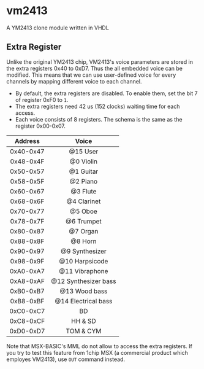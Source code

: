 vm2413
======

A YM2413 clone module written in VHDL

## Extra Register

Unlike the original YM2413 chip, VM2413's voice parameters are stored in the extra registers 0x40 to 0xD7.
Thus the all embedded voice can be modified. This means that we can use user-defined voice for every channels
by mapping different voice to each channel.

- By default, the extra registers are disabled. To enable them, set the bit 7 of register 0xF0 to `1`. 
- The extra registers need 42 us (152 clocks) waiting time for each access.
- Each voice consists of 8 registers. The schema is the same as the register 0x00-0x07.

|Address|Voice|
|:-:|:-:|
|0x40-0x47|@15 User|　　　　　　
|0x48-0x4F|@0 Violin|
|0x50-0x57|@1 Guitar|
|0x58-0x5F|@2 Piano|
|0x60-0x67|@3 Flute|
|0x68-0x6F|@4 Clarinet|
|0x70-0x77|@5 Oboe|
|0x78-0x7F|@6 Trumpet|
|0x80-0x87|@7 Organ|
|0x88-0x8F|@8 Horn|
|0x90-0x97|@9 Synthesizer|
|0x98-0x9F|@10 Harpsicode|
|0xA0-0xA7|@11 Vibraphone|
|0xA8-0xAF|@12 Synthesizer bass|
|0xB0-0xB7|@13 Wood bass|
|0xB8-0xBF|@14 Electrical bass|
|0xC0-0xC7|BD|
|0xC8-0xCF|HH & SD|
|0xD0-0xD7|TOM & CYM|

Note that MSX-BASIC's MML do not allow to access the extra registers.
If you try to test this feature from 1chip MSX (a commercial product which employes VM2413), use `OUT` command instead.

